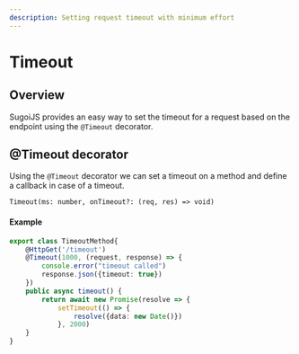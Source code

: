 ```yaml
---
description: Setting request timeout with minimum effort
---
```


# Timeout

## Overview

SugoiJS provides an easy way to set the timeout for a request based on the endpoint using the `@Timeout` decorator.

## @Timeout decorator

Using the `@Timeout` decorator we can set a timeout on a method and define a callback in case of a timeout.

`Timeout(ms: number, onTimeout?: (req, res) => void)`

#### Example

```typescript
export class TimeoutMethod{
    @HttpGet('/timeout')
    @Timeout(1000, (request, response) => {
        console.error("timeout called")
        response.json({timeout: true})
    })
    public async timeout() {
        return await new Promise(resolve => {
            setTimeout(() => {
                resolve({data: new Date()})
            }, 2000)
    }
}
```

